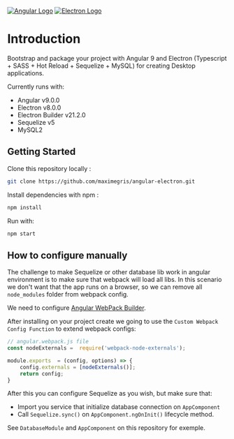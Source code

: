 [![Angular Logo](https://www.vectorlogo.zone/logos/angular/angular-icon.svg)](https://angular.io/) [![Electron Logo](https://www.vectorlogo.zone/logos/electronjs/electronjs-icon.svg)](https://electronjs.org/)

# Introduction

Bootstrap and package your project with Angular 9 and Electron (Typescript + SASS + Hot Reload + Sequelize + MySQL) for creating Desktop applications.

Currently runs with:

-   Angular v9.0.0
-   Electron v8.0.0
-   Electron Builder v21.2.0
-   Sequelize v5
-   MySQL2 
## Getting Started

Clone this repository locally :

```bash
git clone https://github.com/maximegris/angular-electron.git
```

Install dependencies with npm :

```bash
npm install
```

Run with:
```bash
npm start
```
## How to configure manually
The challenge to make Sequelize or other database lib work in angular environment is to make sure that webpack will load all libs. In this scenario we don't want that the app runs on a browser, so we can remove all `node_modules` folder from webpack config.

We need to configure [Angular WebPack Builder]([https://www.npmjs.com/package/@angular-builders/custom-webpack](https://www.npmjs.com/package/@angular-builders/custom-webpack)).

After installing on your project create we going to use the `Custom Webpack Config Function` to extend webpack configs:
```js
// angular.webpack.js file
const nodeExternals =  require('webpack-node-externals');

module.exports  = (config, options) => {
	config.externals = [nodeExternals()];
	return config;
}
``` 
After this you can configure Sequelize as you wish, but make sure that:

- Import you service that initialize database connection on `AppComponent`
- Call `Sequelize.sync()`   on `AppComponent.ngOnInit()` lifecycle method.

See `DatabaseModule` and `AppComponent` on this repository for exemple.
